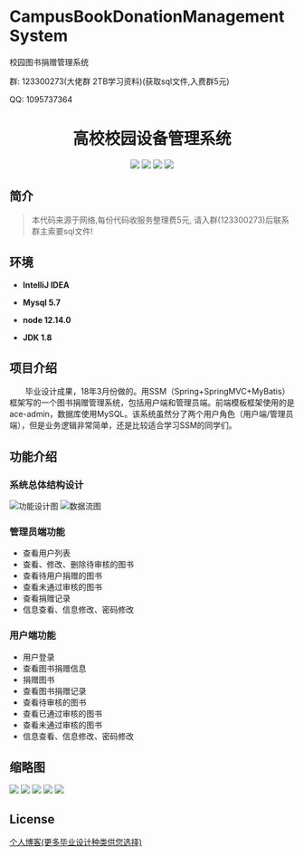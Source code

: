 # CampusBookDonationManagementSystem
校园图书捐赠管理系统
<p>群: 123300273(大佬群 2TB学习资料)(获取sql文件,入费群5元)</p>
<p>QQ: 1095737364</p>
<p>
    <h1 align="center">高校校园设备管理系统</h1>
</p>

<p align="center">
	<img src="https://img.shields.io/badge/jdk-1.8-orange.svg"/>
    <img src="https://img.shields.io/badge/Spring-2.x-lightgrey.svg"/>
    <img src="https://img.shields.io/badge/SpringMVC-3.x-blue.svg"/>
    <img src="https://img.shields.io/badge/MyBatis-3.0.x-yellow.svg"/>
</p>

## 简介

>本代码来源于网络,每份代码收服务整理费5元, 请入群(123300273)后联系群主索要sql文件!
>


## 环境

- <b>IntelliJ IDEA</b>

- <b>Mysql 5.7</b>

- <b>node 12.14.0</b>

- <b>JDK 1.8</b>


## 项目介绍
&emsp;&emsp;毕业设计成果，18年3月份做的。用SSM（Spring+SpringMVC+MyBatis）框架写的一个图书捐赠管理系统，包括用户端和管理员端。前端模板框架使用的是ace-admin，数据库使用MySQL。该系统虽然分了两个用户角色（用户端/管理员端），但是业务逻辑非常简单，还是比较适合学习SSM的同学们。

## 功能介绍
### 系统总体结构设计
![功能设计图](https://img2020.cnblogs.com/blog/588112/202101/588112-20210104231724590-1527128097.png)
![数据流图](https://img2020.cnblogs.com/blog/588112/202101/588112-20210104231737868-1122166571.png)
### 管理员端功能
- 查看用户列表
- 查看、修改、删除待审核的图书
- 查看待用户捐赠的图书
- 查看未通过审核的图书
- 查看捐赠记录
- 信息查看、信息修改、密码修改
### 用户端功能
- 用户登录
- 查看图书捐赠信息
- 捐赠图书
- 查看图书捐赠记录
- 查看待审核的图书
- 查看已通过审核的图书
- 查看未通过审核的图书
- 信息查看、信息修改、密码修改


## 缩略图
![](https://img2020.cnblogs.com/blog/588112/202101/588112-20210104231800883-715081414.png)
![](https://img2020.cnblogs.com/blog/588112/202101/588112-20210104231808590-1773762760.png)
![](https://img2020.cnblogs.com/blog/588112/202101/588112-20210104231816226-1746164212.png)
![](https://img2020.cnblogs.com/blog/588112/202101/588112-20210104231823111-684888179.png)
![](https://img2020.cnblogs.com/blog/588112/202101/588112-20210104231831622-1996465430.png)
## License

[个人博客(更多毕业设计种类供您选择)](https://www.cnblogs.com/yysbolg/category/1886262.html)
